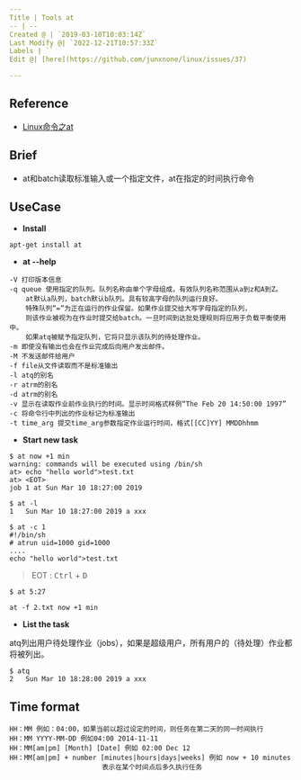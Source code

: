 ```yaml
---
Title | Tools at
-- | --
Created @ | `2019-03-10T10:03:14Z`
Last Modify @| `2022-12-21T10:57:33Z`
Labels | ``
Edit @| [here](https://github.com/junxnone/linux/issues/37)

---
```

## Reference
- [Linux命令之at](https://www.cnblogs.com/diantong/p/9366449.html)

## Brief
- at和batch读取标准输入或一个指定文件，at在指定的时间执行命令

## UseCase

- **Install** 

```
apt-get install at
```

- **at --help**

```
-V 打印版本信息
-q queue 使用指定的队列。队列名称由单个字母组成，有效队列名称范围从a到z和A到Z。
    at默认a队列，batch默认b队列。具有较高字母的队列运行良好。
    特殊队列“=”为正在运行的作业保留。如果作业提交给大写字母指定的队列，
    则该作业被视为在作业时提交给batch。一旦时间到达批处理规则将应用于负载平衡使用中。
    如果atq被赋予指定队列，它将只显示该队列的待处理作业。
-m 即使没有输出也会在作业完成后向用户发出邮件。
-M 不发送邮件给用户
-f file从文件读取而不是标准输出
-l atq的别名
-r atrm的别名
-d atrm的别名
-v 显示在读取作业前作业执行的时间。显示时间格式样例“The Feb 20 14:50:00 1997”
-c 将命令行中列出的作业标记为标准输出
-t time_arg 提交time_arg参数指定作业运行时间，格式[[CC]YY] MMDDhhmm
```
- **Start new task**

```
$ at now +1 min
warning: commands will be executed using /bin/sh
at> echo "hello world">test.txt
at> <EOT>
job 1 at Sun Mar 10 18:27:00 2019

$ at -l
1	Sun Mar 10 18:27:00 2019 a xxx

$ at -c 1
#!/bin/sh
# atrun uid=1000 gid=1000
....
echo "hello world">test.txt
```
> EOT : <kbd>Ctrl</kbd> + <kbd>D</kbd>

```
$ at 5:27
```
```
at -f 2.txt now +1 min
```

- **List the task**

atq列出用户待处理作业（jobs），如果是超级用户，所有用户的（待处理）作业都将被列出。

```
$ atq
2	Sun Mar 10 18:28:00 2019 a xxx
```

## Time format

```
HH：MM 例如：04:00，如果当前以超过设定的时间，则任务在第二天的同一时间执行
HH：MM YYYY-MM-DD 例如04:00 2014-11-11
HH：MM[am|pm] [Month] [Date] 例如 02:00 Dec 12
HH：MM[am|pm] + number [minutes|hours|days|weeks] 例如 now + 10 minutes 
                       表示在某个时间点后多久执行任务
```


